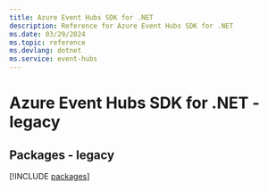 ```yaml
---
title: Azure Event Hubs SDK for .NET
description: Reference for Azure Event Hubs SDK for .NET
ms.date: 03/29/2024
ms.topic: reference
ms.devlang: dotnet
ms.service: event-hubs
---
```

# Azure Event Hubs SDK for .NET - legacy
## Packages - legacy
[!INCLUDE [packages](event-hubs-index.md)]